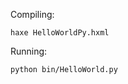 Compiling:
```
haxe HelloWorldPy.hxml
```

Running:
```
python bin/HelloWorld.py
```

<!-- TODO wipe old build before rebuilding. Perhaps investigate docker https://hub.docker.com/_/haxe/ -->
